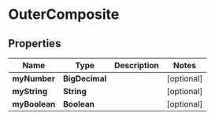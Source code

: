 

# OuterComposite


## Properties

| Name | Type | Description | Notes |
|------------ | ------------- | ------------- | -------------|
|**myNumber** | **BigDecimal** |  |  [optional] |
|**myString** | **String** |  |  [optional] |
|**myBoolean** | **Boolean** |  |  [optional] |


